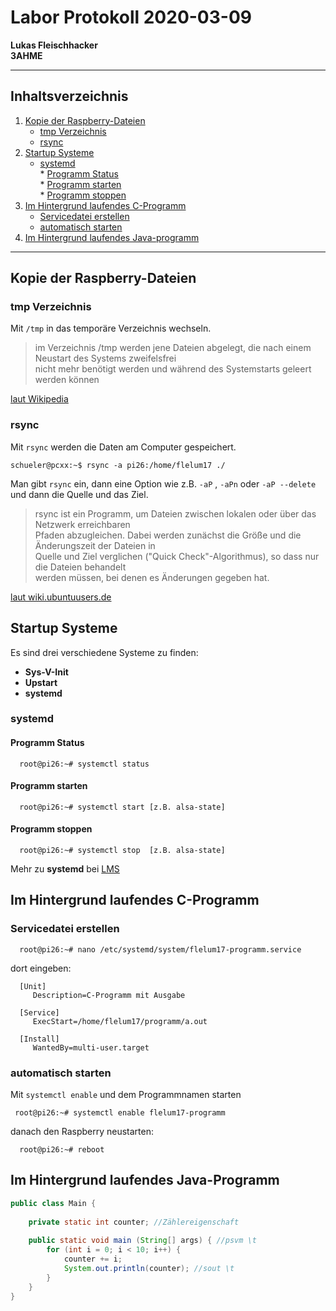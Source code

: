 # Labor Protokoll 2020-03-09
         
**Lukas Fleischhacker**       
**3AHME**   

----------------------------
## Inhaltsverzeichnis    
1) [Kopie der Raspberry-Dateien](#kopie-der-raspberry-dateien)  
   * [tmp Verzeichnis](#tmp-verzeichnis)  
   * [rsync](#rsync)   
2) [Startup Systeme](#startup-systeme)
   * [systemd](#systemd)            
         * [Programm Status](#programm-status)                 
         * [Programm starten](#programm-starten)               
         * [Programm stoppen](#programm-stoppen)  
3) [Im Hintergrund laufendes C-Programm](#im-hintergrund-laufendes-c-programm)
   * [Servicedatei erstellen](#servicedatei-erstellen)
   * [automatisch starten](#automatisch-starten)               
4) [Im Hintergrund laufendes Java-programm](#im-hintergrund-laufendes-java-programm)
----------------------------        

## Kopie der Raspberry-Dateien

### tmp Verzeichnis
Mit ````/tmp```` in das temporäre Verzeichnis wechseln.   
> im Verzeichnis /tmp werden jene Dateien abgelegt, die nach einem Neustart des Systems zweifelsfrei                 
nicht mehr benötigt werden und während des Systemstarts geleert werden können          
    
[laut Wikipedia](https://de.wikipedia.org/wiki/Temporäre_Datei)    

### rsync
Mit ````rsync```` werden die Daten am Computer gespeichert. 

    schueler@pcxx:~$ rsync -a pi26:/home/flelum17 ./
    
Man gibt ````rsync```` ein, dann eine Option wie z.B. ````-aP```` , ````-aPn```` oder ````-aP --delete````           
und dann die Quelle und das Ziel. 

> rsync ist ein Programm, um Dateien zwischen lokalen oder über das Netzwerk erreichbaren          
Pfaden abzugleichen. Dabei werden zunächst die Größe und die Änderungszeit der Dateien in          
Quelle und Ziel verglichen ("Quick Check"-Algorithmus), so dass nur die Dateien behandelt                   
werden müssen, bei denen es Änderungen gegeben hat.            
    
[laut wiki.ubuntuusers.de](https://wiki.ubuntuusers.de/rsync/)

## Startup Systeme
Es sind drei verschiedene Systeme zu finden:          

* **Sys-V-Init**
* **Upstart**
* **systemd**

### systemd

#### Programm Status

      root@pi26:~# systemctl status

#### Programm starten

      root@pi26:~# systemctl start [z.B. alsa-state]

#### Programm stoppen
    
      root@pi26:~# systemctl stop  [z.B. alsa-state]
      
Mehr zu **systemd** bei [LMS](https://lms.at/dotlrn/classes/informatik/610437.3AHME_LA1SX.19_20/xolrn/9F2714A93B69A.symlink?resource_id=0-420357452&m=view#155470713)
    
    
##   Im Hintergrund laufendes C-Programm 

### Servicedatei erstellen

      root@pi26:~# nano /etc/systemd/system/flelum17-programm.service
      
dort eingeben:

      [Unit]
         Description=C-Programm mit Ausgabe

      [Service]
         ExecStart=/home/flelum17/programm/a.out
         
      [Install]
         WantedBy=multi-user.target
          
### automatisch starten
Mit ````systemctl enable```` und dem Programmnamen starten              
     
     root@pi26:~# systemctl enable flelum17-programm
  
danach den Raspberry neustarten:

      root@pi26:~# reboot
      
## Im Hintergrund laufendes Java-Programm

````java
public class Main {
    
    private static int counter; //Zählereigenschaft
    
    public static void main (String[] args) { //psvm \t
        for (int i = 0; i < 10; i++) {
            counter += i;
            System.out.println(counter); //sout \t
        }
    }
}
````


